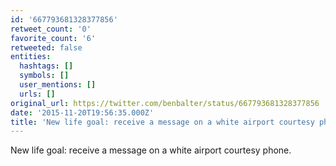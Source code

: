 ```yaml
---
id: '667793681328377856'
retweet_count: '0'
favorite_count: '6'
retweeted: false
entities:
  hashtags: []
  symbols: []
  user_mentions: []
  urls: []
original_url: https://twitter.com/benbalter/status/667793681328377856
date: '2015-11-20T19:56:35.000Z'
title: 'New life goal: receive a message on a white airport courtesy phone.'
---
```


New life goal: receive a message on a white airport courtesy phone.